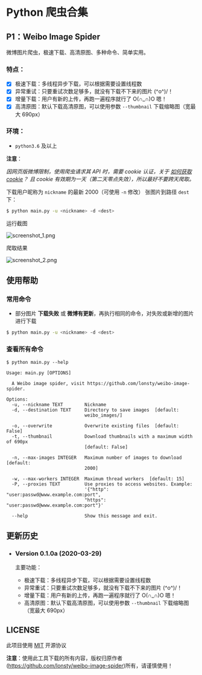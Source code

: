 # Python 爬虫合集

## P1：Weibo Image Spider

微博图片爬虫，极速下载、高清原图、多种命令、简单实用。

### 特点：

- [x] 极速下载：多线程异步下载，可以根据需要设置线程数
- [x] 异常重试：只要重试次数足够多，就没有下载不下来的图片 \(^o^)/！
- [x] 增量下载：用户有新的上传，再跑一遍程序就行了 O(∩_∩)O 嗯！
- [x] 高清原图：默认下载高清原图，可以使用参数 `--thumbnail` 下载缩略图（宽最大 690px）

### 环境：

- `python3.6` 及以上

**注意**：

*因网页版微博限制，使用爬虫请求其 API 时，需要 cookie 认证，关于 [如何获取 cookie](docs/get_cookie.md)？
且 cookie 有效期为一天（第二天零点失效），所以最好不要跨天爬取。*

下载用户昵称为 `nickname` 的最新 2000（可使用 `-n` 修改） 张图片到路径 `dest` 下：

```sh
$ python main.py -u <nickname> -d <dest>
```

运行截图

![screenshot_1.png](docs/screenshot_1.png)

爬取结果

![screenshot_2.png](docs/screenshot_2.png)

## 使用帮助

### 常用命令

- 部分图片 **下载失败** 或 **微博有更新**，再执行相同的命令，对失败或新增的图片进行下载

```sh
$ python main.py -u <nickname> -d <dest>
```

### 查看所有命令

```
$ python main.py --help

Usage: main.py [OPTIONS]

  A Weibo image spider, visit https://github.com/lonsty/weibo-image-spider.

Options:
  -u, --nickname TEXT        Nickname
  -d, --destination TEXT     Directory to save images  [default:
                             weibo_images/]

  -o, --overwrite            Overwrite existing files  [default: False]
  -t, --thumbnail            Download thumbnails with a maximum width of 690px
                             [default: False]

  -n, --max-images INTEGER   Maximum number of images to download  [default:
                             2000]

  -w, --max-workers INTEGER  Maximum thread workers  [default: 15]
  -P, --proxies TEXT         Use proxies to access websites. Example:
                             '{"http": "user:passwd@www.example.com:port",
                             "https": "user:passwd@www.example.com:port"}'

  --help                     Show this message and exit.
```

## 更新历史

- ### Version 0.1.0a (2020-03-29)

    主要功能：
    
    - 极速下载：多线程异步下载，可以根据需要设置线程数
    - 异常重试：只要重试次数足够多，就没有下载不下来的图片 \(^o^)/！
    - 增量下载：用户有新的上传，再跑一遍程序就行了 O(∩_∩)O 嗯！
    - 高清原图：默认下载高清原图，可以使用参数 `--thumbnail` 下载缩略图（宽最大 690px）

## LICENSE

此项目使用 [MIT](LICENSE) 开源协议

**注意**：使用此工具下载的所有内容，版权归原作者(https://github.com/lonsty/weibo-image-spider)所有，请谨慎使用！
